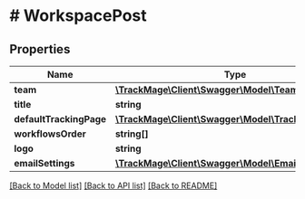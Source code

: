 # # WorkspacePost

## Properties

Name | Type | Description | Notes
------------ | ------------- | ------------- | -------------
**team** | [**\TrackMage\Client\Swagger\Model\TeamPost**](TeamPost.md) |  | 
**title** | **string** |  | 
**defaultTrackingPage** | [**\TrackMage\Client\Swagger\Model\TrackingPagePost**](TrackingPagePost.md) |  | 
**workflowsOrder** | **string[]** |  | [optional] 
**logo** | **string** |  | [optional] 
**emailSettings** | [**\TrackMage\Client\Swagger\Model\EmailSettingsPost**](EmailSettingsPost.md) |  | [optional] 

[[Back to Model list]](../../README.md#documentation-for-models) [[Back to API list]](../../README.md#documentation-for-api-endpoints) [[Back to README]](../../README.md)


